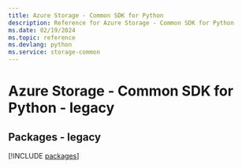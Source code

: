 ```yaml
---
title: Azure Storage - Common SDK for Python
description: Reference for Azure Storage - Common SDK for Python
ms.date: 02/19/2024
ms.topic: reference
ms.devlang: python
ms.service: storage-common
---
```

# Azure Storage - Common SDK for Python - legacy
## Packages - legacy
[!INCLUDE [packages](storage---common-index.md)]